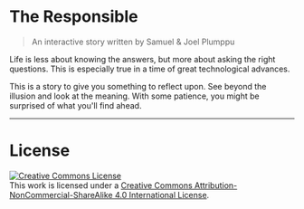 # The Responsible
> An interactive story written by Samuel & Joel Plumppu

Life is less about knowing the answers, but more about asking the right questions. This is especially true in a time of great technological advances.

This is a story to give you something to reflect upon. See beyond the illusion and look at the meaning. With some patience, you might be surprised of what you'll find ahead.

---

# License
<a rel="license" href="http://creativecommons.org/licenses/by-nc-sa/4.0/"><img alt="Creative Commons License" style="border-width:0" src="https://i.creativecommons.org/l/by-nc-sa/4.0/88x31.png" /></a><br />This work is licensed under a <a rel="license" href="http://creativecommons.org/licenses/by-nc-sa/4.0/">Creative Commons Attribution-NonCommercial-ShareAlike 4.0 International License</a>.
